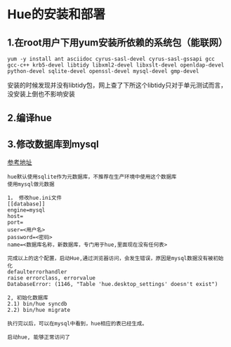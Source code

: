 # Hue的安装和部署

## 1.在root用户下用yum安装所依赖的系统包（能联网）
```
yum -y install ant asciidoc cyrus-sasl-devel cyrus-sasl-gssapi gcc gcc-c++ krb5-devel libtidy libxml2-devel libxslt-devel openldap-devel python-devel sqlite-devel openssl-devel mysql-devel gmp-devel  
```
安装的时候发现并没有libtidy包，网上查了下所这个libtidy只对于单元测试而言，没安装上倒也不影响安装


## 2.编译hue

## 3.修改数据库到mysql

[参考地址](http://www.cnblogs.com/ivanny/p/hue_mysql_meta_dabatase.html)
```
hue默认使用sqlite作为元数据库，不推荐在生产环境中使用这个数据库
使用mysql做元数据

1， 修改hue.ini文件
[[database]]
engine=mysql
host=
port=
user=<用户名>
password=<密码>
name=<数据库名称，新数据库，专门用于hue,里面现在没有任何表>

完成以上的这个配置，启动Hue,通过浏览器访问，会发生错误，原因是mysql数据没有被初始化
defaulterrorhandler
raise errorclass, errorvalue
DatabaseError: (1146, "Table 'hue.desktop_settings' doesn't exist")

2, 初始化数据库
2.1) bin/hue syncdb
2.2) bin/hue migrate

执行完以后，可以在mysql中看到，hue相应的表已经生成。

启动hue, 能够正常访问了
```